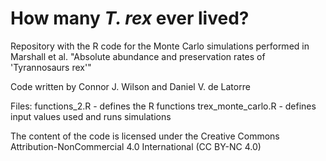 # How many _T. rex_ ever lived?

Repository with the R code for the Monte Carlo simulations performed in 
Marshall et al. "Absolute abundance and preservation rates of 'Tyrannosaurs rex'"

Code written by Connor J. Wilson and Daniel V. de Latorre

Files: 
functions_2.R - defines the R functions
trex_monte_carlo.R - defines input values used and runs simulations

The content of the code is licensed under the Creative Commons Attribution-NonCommercial 4.0 International (CC BY-NC 4.0)
